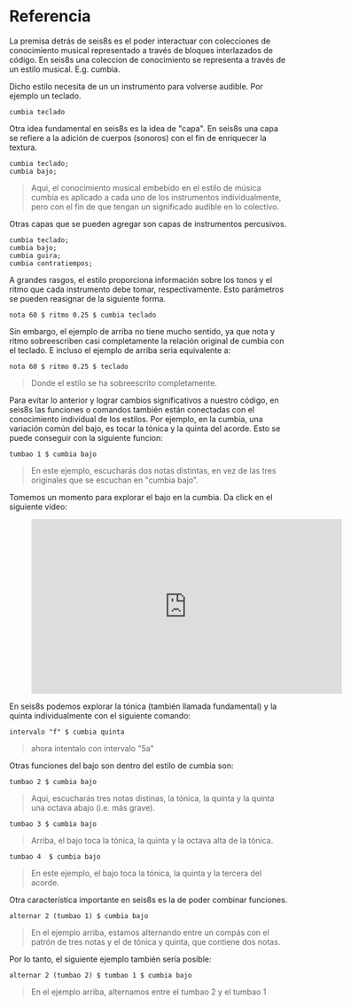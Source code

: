 # Referencia


La premisa detrás de seis8s es el poder interactuar con colecciones de conocimiento musical representado a través de bloques interlazados de código. En seis8s una coleccion de conocimiento se representa a través de un estilo musical. E.g. cumbia.

Dicho estilo necesita de un un instrumento para volverse audible. Por ejemplo un teclado.

```
cumbia teclado
```

Otra idea fundamental en seis8s es la idea de "capa". En seis8s una capa se refiere a la adición de cuerpos (sonoros) con el fin de enriquecer la textura.

```
cumbia teclado;
cumbia bajo;
```
> Aqui, el conocimiento musical embebido en el estilo de música cumbia es aplicado a cada uno de los instrumentos individualmente, pero con el fin de que tengan un significado audible en lo colectivo.

Otras capas que se pueden agregar son capas de instrumentos percusivos.

```
cumbia teclado;
cumbia bajo;
cumbia guira;
cumbia contratiempos;
```

A grandes rasgos, el estilo proporciona información sobre los tonos y el ritmo que cada instrumento debe tomar, respectivamente. Esto parámetros se pueden reasignar de la siguiente forma.

```
nota 60 $ ritmo 0.25 $ cumbia teclado
```

Sin embargo, el ejemplo de arriba no tiene mucho sentido, ya que nota y ritmo sobreescriben casi completamente la relación original de cumbia con el teclado. E incluso el ejemplo de arriba seria equivalente a:

```
nota 60 $ ritmo 0.25 $ teclado

```

> Donde el estilo se ha sobreescrito completamente.

Para evitar lo anterior y lograr cambios significativos a nuestro código, en seis8s las funciones o comandos también están conectadas con el conocimiento individual de los estilos. Por ejemplo, en la cumbia, una variación común del bajo, es tocar la tónica y la quinta del acorde. Esto se puede conseguir con la siguiente funcion:

```
tumbao 1 $ cumbia bajo
```
> En este ejemplo, escucharás dos notas distintas, en vez de las tres originales que se escuchan en "cumbia bajo".

Tomemos un momento para explorar el bajo en la cumbia. Da click en el siguiente video:

<figure class="video_container">
<iframe width="560" height="315" src="https://www.youtube.com/embed/AwtdcELFpYA" frameborder="0" allow="accelerometer; autoplay; clipboard-write; encrypted-media; gyroscope; picture-in-picture" allowfullscreen></iframe>
</figure>



En seis8s podemos explorar la tónica (también llamada fundamental) y la quinta individualmente con el siguiente comando:

```
intervalo "f" $ cumbia quinta
```
> ahora intentalo con intervalo "5a"

Otras funciones del bajo son dentro del estilo de cumbia son:

```
tumbao 2 $ cumbia bajo
```
>  Aqui, escucharás tres notas distinas, la tónica, la quinta y la quinta una octava abajo (i.e. más grave).

```
tumbao 3 $ cumbia bajo
```
> Arriba, el bajo toca la tónica, la quinta y la octava alta de la tónica.

<!-- ```tucanes $ cumbia bajo
``` -->

```
tumbao 4  $ cumbia bajo
```
> En este ejemplo, el bajo toca la tónica, la quinta y la tercera del acorde.

<!-- ```saborcolombia $ cumbia bajo
``` -->


Otra característica importante en seis8s es la de poder combinar funciones.

```
alternar 2 (tumbao 1) $ cumbia bajo
```
> En el ejemplo arriba, estamos alternando entre un compás con el patrón de tres notas y el de tónica y quinta, que contiene dos notas.

Por lo tanto, el siguiente ejemplo también sería posible:

```
alternar 2 (tumbao 2) $ tumbao 1 $ cumbia bajo
```
> En el ejemplo arriba, alternamos entre el tumbao 2 y el tumbao 1


<!-- adorno tonicayquinta $ cumbia bajo -->

<!-- ```tumbao $ cumbia quinta; -->
<!-- ``` -->
